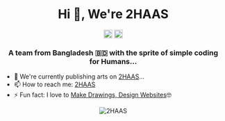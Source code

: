 <h1 align="center">Hi 👋, We're 2HAAS</h1>
<p align="center">
<a href="https://facebook.com/2haas" target="blank"><img align="center" src="https://cdn.jsdelivr.net/npm/simple-icons@3.0.1/icons/facebook.svg" alt="2HAAS facebook page" height="20" width="20" /></a>
<a href="https://instagram.com/2haas.ml" target="blank"><img align="center" src="https://cdn.jsdelivr.net/npm/simple-icons@3.0.1/icons/instagram.svg" alt="2HAAS instagram account" height="20" width="20" /></a>
</p>

<h3 align="center">A team from Bangladesh 🇧🇩 with the sprite of simple coding for Humans...</h3>

- 🔭 We're currently publishing arts on [2HAAS](https://2haas.ml)...
- 📫 How to reach me: [2HAAS](m.me/2haas)
- ⚡ Fun fact: I love to [Make Drawings, Design Websites](https://2haas.ml)🤓
<!--
- 👯 I’m looking to collaborate on ...
- 🤔 I’m looking for help with ...
-->
<p align="center"> <img src="https://komarev.com/ghpvc/?username=2HAAS" alt="2HAAS" /> </p>
